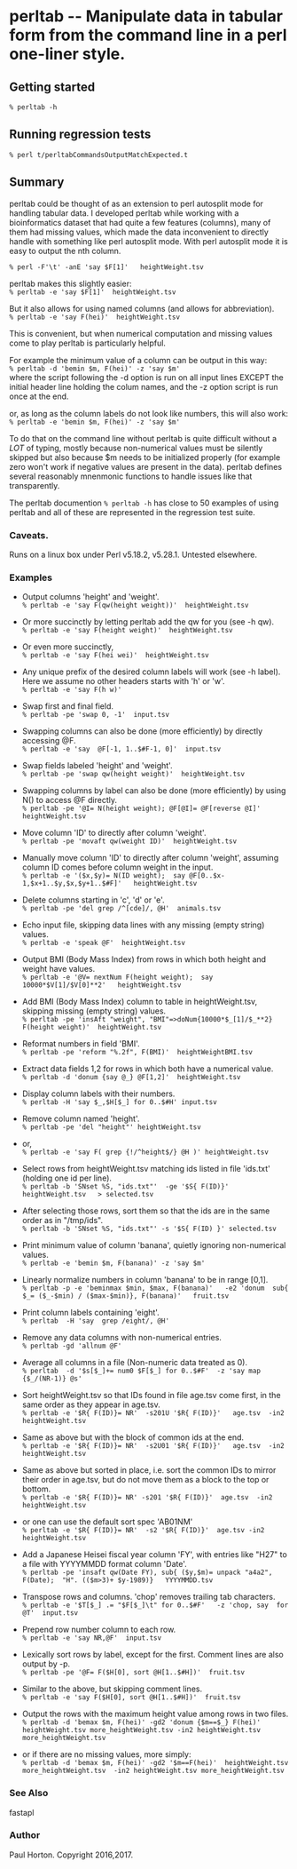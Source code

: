 # perltab -- Manipulate data in tabular form from the command line in a perl one-liner style.


## Getting started
`% perltab -h`

## Running regression tests
`% perl t/perltabCommandsOutputMatchExpected.t`


## Summary
perltab could be thought of as an extension to perl autosplit mode for handling tabular data.  I developed perltab while working with a bioinformatics dataset that had quite a few features (columns), many of them had missing values, which made the data inconvenient to directly handle with something like perl autosplit mode.  With perl autosplit mode it is easy to output the nth column.

`% perl -F'\t' -anE 'say $F[1]'   heightWeight.tsv`

perltab makes this slightly easier:<BR>
`% perltab -e 'say $F[1]'  heightWeight.tsv`

But it also allows for using named columns (and allows for abbreviation).<BR>
`% perltab -e 'say F(hei)'  heightWeight.tsv`

This is convenient, but when numerical computation and missing values come to play perltab is particularly helpful.

For example the minimum value of a column can be output in this way:<BR>
`% perltab -d 'bemin $m, F(hei)' -z 'say $m'`<BR>
where the script following the -d option is run on all input lines EXCEPT the initial header line holding the colum names, and the -z option script is run once at the end.

or, as long as the column labels do not look like numbers, this will also work:<BR>
`% perltab -e 'bemin $m, F(hei)' -z 'say $m'`


To do that on the command line without perltab is quite difficult without a *LOT* of typing, mostly because non-numerical values must be silently skipped but also because $m needs to be initialized properly (for example zero won't work if negative values are present in the data).  perltab defines several reasonably mnenmonic functions to handle issues like that transparently.


The perltab documention `% perltab -h` has close to 50 examples of using perltab and all of these are represented in the regression test suite.


### Caveats.
Runs on a linux box under Perl v5.18.2, v5.28.1.  Untested elsewhere.


### Examples

* Output columns 'height' and 'weight'.<BR>
`% perltab -e 'say F(qw(height weight))'  heightWeight.tsv`

* Or more succinctly by letting perltab add the qw for you (see -h qw).<BR>
`% perltab -e 'say F(height weight)'  heightWeight.tsv`

* Or even more succinctly,<BR>
`% perltab -e 'say F(hei wei)'  heightWeight.tsv`

* Any unique prefix of the desired column labels will work (see -h label).  Here we assume no other headers starts with 'h' or 'w'.<BR>
`% perltab -e 'say F(h w)'`

* Swap first and final field.<BR>
`% perltab -pe 'swap 0, -1'  input.tsv`

* Swapping columns can also be done (more efficiently) by directly accessing @F.<BR>
`% perltab -e 'say  @F[-1, 1..$#F-1, 0]'  input.tsv`

* Swap fields labeled 'height' and 'weight'.<BR>
`% perltab -pe 'swap qw(height weight)'  heightWeight.tsv`

* Swapping columns by label can also be done (more efficiently) by using N() to access @F directly.<BR>
`% perltab -pe '@I= N(height weight); @F[@I]= @F[reverse @I]'  heightWeight.tsv`

* Move column 'ID' to directly after column 'weight'.<BR>
`% perltab -pe 'movaft qw(weight ID)'  heightWeight.tsv`

* Manually move column 'ID' to directly after column 'weight', assuming column ID comes before column weight in the input.<BR>
`% perltab -e '($x,$y)= N(ID weight);  say @F[0..$x-1,$x+1..$y,$x,$y+1..$#F]'   heightWeight.tsv`

* Delete columns starting in 'c', 'd' or 'e'.<BR>
`% perltab -pe 'del grep /^[cde]/, @H'  animals.tsv`

* Echo input file, skipping data lines with any missing (empty string) values.<BR>
`% perltab -e 'speak @F'  heightWeight.tsv`

* Output BMI (Body Mass Index) from rows in which both height and weight have values.<BR>
`% perltab -e '@V= nextNum F(height weight);  say 10000*$V[1]/$V[0]**2'   heightWeight.tsv`

* Add BMI (Body Mass Index) column to table in heightWeight.tsv, skipping missing (empty string) values.<BR>
`% perltab -pe 'insAft "weight", "BMI"=>doNum{10000*$_[1]/$_**2} F(height weight)'  heightWeight.tsv`

* Reformat numbers in field 'BMI'.<BR>
`% perltab -pe 'reform "%.2f", F(BMI)'  heightWeightBMI.tsv`

* Extract data fields 1,2 for rows in which both have a numerical value.<BR>
`% perltab -d 'donum {say @_} @F[1,2]'  heightWeight.tsv`

* Display column labels with their numbers.<BR>
`% perltab -H 'say $_,$H[$_] for 0..$#H' input.tsv`

* Remove column named 'height'.<BR>
`% perltab -pe 'del "height"' heightWeight.tsv`

* or,<BR>
`% perltab -e 'say F( grep {!/^height$/} @H )' heightWeight.tsv `

* Select rows from heightWeight.tsv matching ids listed in file 'ids.txt' (holding one id per line).<BR>
`% perltab -b 'SNset %S, "ids.txt"'  -ge '$S{ F(ID)}'  heightWeight.tsv   > selected.tsv`

* After selecting those rows, sort them so that the ids are in the same order as in "/tmp/ids".<BR>
`% perltab -b 'SNset %S, "ids.txt"' -s '$S{ F(ID) }' selected.tsv`

* Print minimum value of column 'banana', quietly ignoring non-numerical values.<BR>
`% perltab -e 'bemin $m, F(banana)' -z 'say $m'`

* Linearly normalize numbers in column 'banana' to be in range [0,1].<BR>
`% perltab -p -e 'beminmax $min, $max, F(banana)'   -e2 'donum  sub{ $_= ($_-$min) / ($max-$min)}, F(banana)'   fruit.tsv`

* Print column labels containing 'eight'.<BR>
`% perltab  -H 'say  grep /eight/, @H'`

* Remove any data columns with non-numerical entries.<BR>
`% perltab -gd 'allnum @F'`

* Average all columns in a file (Non-numeric data treated as 0).<BR>
`% perltab  -d '$s[$_]+= num0 $F[$_] for 0..$#F'  -z 'say map {$_/(NR-1)} @s'`

* Sort heightWeight.tsv so that IDs found in file age.tsv come first, in the same order as they appear in age.tsv.<BR>
`% perltab -e '$R{ F(ID)}= NR'  -s201U '$R{ F(ID)}'   age.tsv  -in2 heightWeight.tsv`

* Same as above but with the block of common ids at the end.<BR>
`% perltab -e '$R{ F(ID)}= NR'  -s2U01 '$R{ F(ID)}'   age.tsv  -in2 heightWeight.tsv`

* Same as above but sorted in place, i.e. sort the common IDs to mirror their order in age.tsv, but do not move them as a block to the top or bottom.<BR>
`% perltab -e '$R{ F(ID)}= NR' -s201 '$R{ F(ID)}'  age.tsv  -in2 heightWeight.tsv`

* or one can use the default sort spec 'AB01NM'<BR>
`% perltab -e '$R{ F(ID)}= NR'  -s2 '$R{ F(ID)}'  age.tsv -in2 heightWeight.tsv`

* Add a Japanese Heisei fiscal year column 'FY', with entries like "H27" to a file with YYYYMMDD format column 'Date'.<BR>
`% perltab -pe 'insaft qw(Date FY), sub{ ($y,$m)= unpack "a4a2", F(Date);  "H". (($m>3)+ $y-1989)}   YYYYMMDD.tsv`

* Transpose rows and columns.  'chop' removes trailing tab characters.<BR>
`% perltab -e '$T[$_] .= "$F[$_]\t" for 0..$#F'   -z 'chop, say  for @T'  input.tsv`

* Prepend row number column to each row.<BR>
`% perltab -e 'say NR,@F'  input.tsv`

* Lexically sort rows by label, except for the first.  Comment lines are also output by -p.<BR>
`% perltab -pe '@F= F($H[0], sort @H[1..$#H])'  fruit.tsv`

* Similar to the above, but skipping comment lines.<BR>
`% perltab -e 'say F($H[0], sort @H[1..$#H])'  fruit.tsv`

* Output the rows with the maximum height value among rows in two files.<BR>
`% perltab -d 'bemax $m, F(hei)' -gd2 'donum {$m==$_} F(hei)'  heightWeight.tsv more_heightWeight.tsv
          -in2 heightWeight.tsv more_heightWeight.tsv`

* or if there are no missing values, more simply:<BR>
`% perltab -d 'bemax $m, F(hei)' -gd2 '$m==F(hei)'  heightWeight.tsv more_heightWeight.tsv  -in2 heightWeight.tsv more_heightWeight.tsv`


### See Also
fastapl


### Author
Paul Horton.  Copyright 2016,2017.
